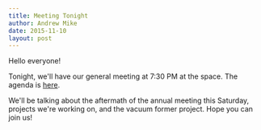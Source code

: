 ```yaml
---
title: Meeting Tonight
author: Andrew Mike
date: 2015-11-10
layout: post
---
```


Hello everyone! 

Tonight, we'll have our general meeting at 7:30 PM at the space. The agenda is [here](http://wiki.hacksburg.org/meetings:meeting_agenda_and_minutes_for_2015-11-10).

We'll be talking about the aftermath of the annual meeting this Saturday, projects we're working on, and the vacuum former project. Hope you can join us!
